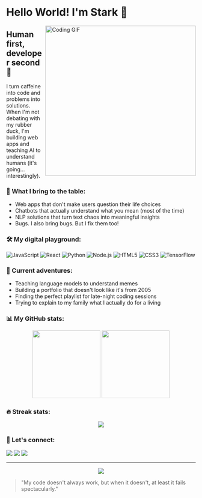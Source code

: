 # Hello World! I'm Stark 👋

<img align="right" alt="Coding GIF" width="400" src="https://media.giphy.com/media/qgQUggAC3Pfv687qPC/giphy.gif">

## Human first, developer second 🚀

I turn caffeine into code and problems into solutions. When I'm not debating with my rubber duck, I'm building web apps and teaching AI to understand humans (it's going... interestingly).

### 🧠 What I bring to the table:

- Web apps that don't make users question their life choices
- Chatbots that actually understand what you mean (most of the time)
- NLP solutions that turn text chaos into meaningful insights
- Bugs. I also bring bugs. But I fix them too!

### 🛠️ My digital playground:

![JavaScript](https://img.shields.io/badge/-JavaScript-F7DF1E?style=flat-square&logo=javascript&logoColor=black)
![React](https://img.shields.io/badge/-React-61DAFB?style=flat-square&logo=react&logoColor=black)
![Python](https://img.shields.io/badge/-Python-3776AB?style=flat-square&logo=python&logoColor=white)
![Node.js](https://img.shields.io/badge/-Node.js-339933?style=flat-square&logo=node.js&logoColor=white)
![HTML5](https://img.shields.io/badge/-HTML5-E34F26?style=flat-square&logo=html5&logoColor=white)
![CSS3](https://img.shields.io/badge/-CSS3-1572B6?style=flat-square&logo=css3&logoColor=white)
![TensorFlow](https://img.shields.io/badge/-TensorFlow-FF6F00?style=flat-square&logo=tensorflow&logoColor=white)

### 🔭 Current adventures:

- Teaching language models to understand memes
- Building a portfolio that doesn't look like it's from 2005
- Finding the perfect playlist for late-night coding sessions
- Trying to explain to my family what I actually do for a living

### 📊 My GitHub stats:

<p align="center">
  <img height="180em" src="https://github-readme-stats.vercel.app/api?username=YOUR_USERNAME&show_icons=true&theme=tokyonight" />
  <img height="180em" src="https://github-readme-stats.vercel.app/api/top-langs/?username=YOUR_USERNAME&layout=compact&theme=tokyonight" />
</p>

### 🔥 Streak stats:

<p align="center">
  <img src="https://github-readme-streak-stats.herokuapp.com/?user=YOUR_USERNAME&theme=tokyonight" />
</p>

### 💬 Let's connect:

<p align="left">
  <a href="https://twitter.com/YOUR_HANDLE" target="_blank"><img src="https://img.shields.io/badge/Twitter-1DA1F2?style=for-the-badge&logo=twitter&logoColor=white" /></a>
  <a href="https://linkedin.com/in/YOUR_PROFILE" target="_blank"><img src="https://img.shields.io/badge/LinkedIn-0077B5?style=for-the-badge&logo=linkedin&logoColor=white" /></a>
  <a href="https://YOUR_PORTFOLIO_SITE.com" target="_blank"><img src="https://img.shields.io/badge/Portfolio-FF5722?style=for-the-badge&logo=todoist&logoColor=white" /></a>
</p>

---

<p align="center">
  <img src="https://komarev.com/ghpvc/?username=YOUR_USERNAME&color=blueviolet&style=flat-square&label=Profile+Views" />
</p>

> "My code doesn't always work, but when it doesn't, at least it fails spectacularly."
